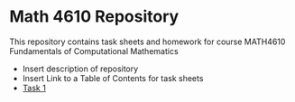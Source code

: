 # Math 4610 Repository
This repository contains task sheets and homework for course MATH4610 Fundamentals of Computational Mathematics
* Insert description of repository
* Insert Link to a Table of Contents for task sheets
* [Task 1](http://github.com/chazcornwall/math4610/blob/master/tasksheets/tasksheet_01.md)
